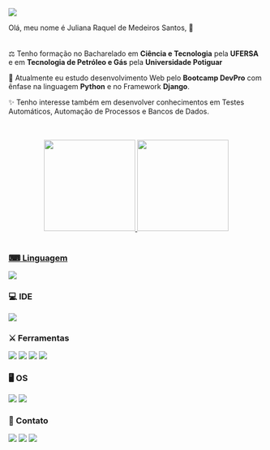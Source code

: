 
![](https://estruyf-github.azurewebsites.net/api/VisitorHit?user=JulianaRaquel&repo=JulianaRaquel&countColorcountColor&countColor=%237B1E7A)




Olá, meu nome é Juliana Raquel de Medeiros Santos, 👋        
<br>
<br>
⚖ Tenho formação no Bacharelado em **Ciência e Tecnologia** pela **UFERSA** e em **Tecnologia de Petróleo e Gás** pela **Universidade Potiguar**
<br>

🧧 Atualmente eu estudo desenvolvimento Web pelo **Bootcamp DevPro** com ênfase na linguagem **Python** e no Framework **Django**.
<br>

✨ Tenho interesse também em desenvolver conhecimentos em Testes Automáticos, Automação de Processos e Bancos de Dados.

<br>
<br>
<div align="center">
  <a href="https://github.com/JulianaRaquel">
  <img height="180em" src="https://github-readme-stats.vercel.app/api?username=JulianaRaquel&show_icons=true&theme=blue-green&include_all_commits=true&count_private=true"/>
  <img height="180em" src="https://github-readme-stats.vercel.app/api/top-langs/?username=JulianaRaquel&layout=compact&langs_count=7&theme=blue-green"/>
</div>
<div style="display: inline_block"><br>

### **⌨ Linguagem**

<img src="https://img.shields.io/badge/Python-14354C?style=for-the-badge&logo=python&logoColor=white"></a>

### **💻 IDE**

<img src="https://img.shields.io/badge/PyCharm-000000.svg?&style=for-the-badge&logo=PyCharm&logoColor=white"></a>

### **⚔ Ferramentas**

<img src="https://img.shields.io/badge/Django-092E20?style=for-the-badge&logo=django&logoColor=white"></a>
<img src="https://img.shields.io/badge/GIT-E44C30?style=for-the-badge&logo=git&logoColor=white"></a> 
<a href="https://github.com/JulianaRaquel" target="_blank"><img src="https://img.shields.io/badge/GitHub-100000?style=for-the-badge&logo=github&logoColor=white"></a> 
<img src="https://img.shields.io/badge/GitHub_Actions-2088FF?style=for-the-badge&logo=github-actions&logoColor=white"></a>

### **🖥 OS**

<img src="https://img.shields.io/badge/Windows-0078D6?style=for-the-badge&logo=windows&logoColor=white"></a>
<img src="https://img.shields.io/badge/-KUbuntu-%230079C1?style=for-the-badge&logo=kubuntu&logoColor=white"></a>

### **📱 Contato**

<a href = "mailto:julianamedeiros_228@hotmail.com"><img src="https://img.shields.io/badge/Microsoft_Outlook-0078D4?style=for-the-badge&logo=microsoft-outlook&logoColor=white"></a>
<a href = "https://t.me/JulianaRMedeiros"><img src="https://img.shields.io/badge/Telegram-2CA5E0?style=for-the-badge&logo=telegram&logoColor=white"></a>
  <a href="https://www.linkedin.com/in/juliana-medeiros228/" target="_blank"><img src="https://img.shields.io/badge/-LinkedIn-%230077B5?style=for-the-badge&logo=linkedin&logoColor=white" target="_blank"></a>  
  

